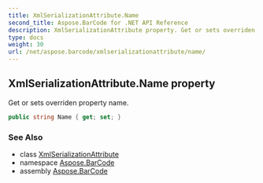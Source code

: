 ```yaml
---
title: XmlSerializationAttribute.Name
second_title: Aspose.BarCode for .NET API Reference
description: XmlSerializationAttribute property. Get or sets overriden property name
type: docs
weight: 30
url: /net/aspose.barcode/xmlserializationattribute/name/
---
```

## XmlSerializationAttribute.Name property

Get or sets overriden property name.

```csharp
public string Name { get; set; }
```

### See Also

* class [XmlSerializationAttribute](../)
* namespace [Aspose.BarCode](../../xmlserializationattribute/)
* assembly [Aspose.BarCode](../../../)



